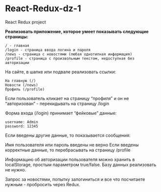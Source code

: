 # React-Redux-dz-1
React Redux project

**Реализовать приложение, которое умеет показывать следующие страницы:**
```
/ - главная
/login - страница ввода логина и пароля
/news - страница с новостями (любая однотипная информация)
/profile - страница с произвольным текстом, недоступная без авторизации
```

На сайте, в шапке или подвале реализовать ссылки:
```
На главную (/)
Новости (/news)
Профиль (/profile)
```
Если пользователь кликает на страницу “профиля” и он не “авторизован” - перекидывать на страницу /login

Форма входа (/login) принимает “фейковые” данные:
```
username: Admin
password: 12345 
```
Если введены другие данные, то показывается сообщения:

Имя пользователя или пароль введены не верно 
Если введены корректные данные, то перебрасывать на страницу /profile

Информацию об авторизации пользователя можно хранить в localStorage, простым параметром true/false. Базу данных реализовать не нужно.


Запрос за новостями, попытку залогиниться и все что посчитаете нужным - пробросить через Redux.

